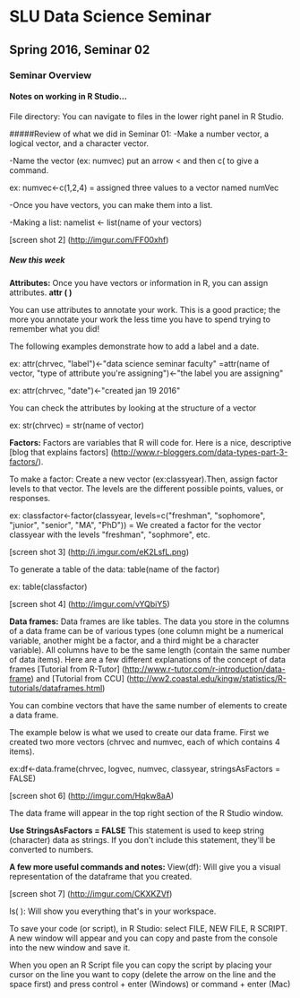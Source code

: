 # SLU Data Science Seminar
## Spring 2016, Seminar 02

### Seminar Overview

#### Notes on working in R Studio...
File directory: You can navigate to files in the lower right panel in R Studio.
	
#####Review of what we did in Seminar 01:
-Make a number vector, a logical vector, and a character vector. 

-Name the vector (ex: numvec) put an arrow < and then c( to give a command.

ex: numvec<-c(1,2,4) = assigned three values to a vector named numVec

-Once you have vectors, you can make them into a list. 

-Making a list: namelist <- list(name of your vectors)

[screen shot 2] (http://imgur.com/FF00xhf)
			
##### New this week

**Attributes:** Once you have vectors or information in R, you can assign attributes. **attr ( )**
	
You can use attributes to annotate your work. This is a good practice; the more you annotate your work the less time you have to spend trying to remember what you did!
	
The following examples demonstrate how to add a label and a date.
	
ex: attr(chrvec, "label")<-"data science seminar faculty" =attr(name of vector, "type of attribute you're assigning")<-"the label you are assigning"
	
ex: attr(chrvec, "date")<-"created jan 19 2016"

You can check the attributes by looking at the structure of a vector 
	
ex: str(chrvec) = str(name of vector)

		
**Factors:** Factors are variables that R will code for. Here is a nice, descriptive [blog that explains factors] (http://www.r-bloggers.com/data-types-part-3-factors/).
	
To make a factor: Create a new vector (ex:classyear).Then, assign factor levels to that vector. The levels are the different possible points, values, or responses. 
	
ex: classfactor<-factor(classyear, levels=c("freshman", "sophomore", "junior", "senior", "MA", "PhD")) = We created a factor for the vector classyear with the levels "freshman", "sophmore", etc.

[screen shot 3] (http://i.imgur.com/eK2LsfL.png)
		
To generate a table of the data: table(name of the factor)

ex: table(classfactor)

[screen shot 4] (http://imgur.com/vYQbiY5)

		
**Data frames:** Data frames are like tables. The data you store in the columns of a data frame can be of various types (one column might be a numerical variable, another might be a factor, and a third might be a character variable). All columns have to be the same length (contain the same number of data items). Here are a few different explanations of the concept of data frames [Tutorial from R-Tutor] (http://www.r-tutor.com/r-introduction/data-frame) and [Tutorial from CCU] (http://ww2.coastal.edu/kingw/statistics/R-tutorials/dataframes.html) 
	
You can combine vectors that have the same number of elements to create a data frame. 
	
The example below is what we used to create our data frame. First we created two more vectors (chrvec and numvec, each of which contains 4 items).

ex:df<-data.frame(chrvec, logvec, numvec, classyear, stringsAsFactors = FALSE)

[screen shot 6] (http://imgur.com/Hqkw8aA)  
	
The data frame will appear in the top right section of the R Studio window.

**Use StringsAsFactors = FALSE** This statement is used to keep string (character) data as strings. If you don't include this statement, they'll be converted to numbers.
		
		
**A few more useful commands and notes:**
View(df): Will give you a visual representation of the dataframe that you created. 
	
[screen shot 7] (http://imgur.com/CKXKZVf)
	
ls( ): Will show you everything that's in your workspace.
		

To save your code (or script), in R Studio: select FILE, NEW FILE, R SCRIPT. A new window will appear and you can copy and paste from the console into the new window and save it.
	
When you open an R Script file you can copy the script by placing your cursor on the line you want to copy (delete the arrow on the line and the space first) and press control + enter (Windows) or command + enter (Mac)





